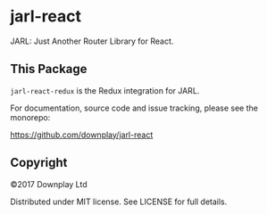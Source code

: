 # jarl-react

JARL: Just Another Router Library for React.

## This Package

`jarl-react-redux` is the Redux integration for JARL.

For documentation, source code and issue tracking, please see the monorepo:

https://github.com/downplay/jarl-react

## Copyright

&copy;2017 Downplay Ltd

Distributed under MIT license. See LICENSE for full details.

